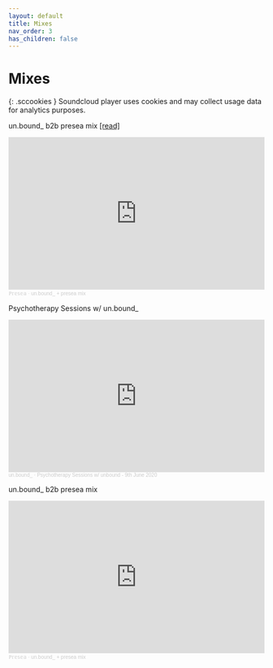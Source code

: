 ```yaml
---
layout: default
title: Mixes
nav_order: 3
has_children: false
---
```


# Mixes

{: .sccookies }
Soundcloud player uses cookies and may collect usage data for analytics purposes.

<div class="mix">
  <div class="mix-title">
    <p>un.bound_ b2b presea mix <a href="https://bf-club.github.io/docs/posts/000.html">[read]</a></p>
  </div>
  <iframe width="100%" height="300" scrolling="no" frameborder="no" allow="autoplay" src="https://w.soundcloud.com/player/?url=https%3A//api.soundcloud.com/tracks/1399273564&color=%23c2eec7&auto_play=false&hide_related=false&show_comments=true&show_user=true&show_reposts=false&show_teaser=true&visual=true"></iframe><div style="font-size: 10px; color: #cccccc;line-break: anywhere;word-break: normal;overflow: hidden;white-space: nowrap;text-overflow: ellipsis; font-family: Interstate,Lucida Grande,Lucida Sans Unicode,Lucida Sans,Garuda,Verdana,Tahoma,sans-serif;font-weight: 100;"><a href="https://soundcloud.com/presea" title="ℙ𝕣𝕖𝕤𝕖𝕒" target="_blank" style="color: #cccccc; text-decoration: none;">ℙ𝕣𝕖𝕤𝕖𝕒</a> · <a href="https://soundcloud.com/presea/unbound-presea-mix" title="un.bound_ + presea mix" target="_blank" style="color: #cccccc; text-decoration: none;">un.bound_ + presea mix</a></div>
</div>

<div class="mix">
  <div class="mix-title">
    <p>Psychotherapy Sessions w/ un.bound_ </p>
  </div>
  <iframe width="100%" height="300" scrolling="no" frameborder="no" allow="autoplay" src="https://w.soundcloud.com/player/?url=https%3A//api.soundcloud.com/tracks/838498600&color=%23ff5500&auto_play=false&hide_related=false&show_comments=true&show_user=true&show_reposts=false&show_teaser=true&visual=true"></iframe><div style="font-size: 10px; color: #cccccc;line-break: anywhere;word-break: normal;overflow: hidden;white-space: nowrap;text-overflow: ellipsis; font-family: Interstate,Lucida Grande,Lucida Sans Unicode,Lucida Sans,Garuda,Verdana,Tahoma,sans-serif;font-weight: 100;"><a href="https://soundcloud.com/unbund" title="un.bound_" target="_blank" style="color: #cccccc; text-decoration: none;">un.bound_</a> · <a href="https://soundcloud.com/unbund/psychotherapy-sessions-w-unbound-9th-june-2020" title="Psychotherapy Sessions w/ unbound - 9th June 2020" target="_blank" style="color: #cccccc; text-decoration: none;">Psychotherapy Sessions w/ unbound - 9th June 2020</a></div>
</div>

<div class="mix">
  <div class="mix-title">
    <p>un.bound_ b2b presea mix</p>
  </div>
  <iframe width="100%" height="300" scrolling="no" frameborder="no" allow="autoplay" src="https://w.soundcloud.com/player/?url=https%3A//api.soundcloud.com/tracks/1399273564&color=%23c2eec7&auto_play=false&hide_related=false&show_comments=true&show_user=true&show_reposts=false&show_teaser=true&visual=true"></iframe><div style="font-size: 10px; color: #cccccc;line-break: anywhere;word-break: normal;overflow: hidden;white-space: nowrap;text-overflow: ellipsis; font-family: Interstate,Lucida Grande,Lucida Sans Unicode,Lucida Sans,Garuda,Verdana,Tahoma,sans-serif;font-weight: 100;"><a href="https://soundcloud.com/presea" title="ℙ𝕣𝕖𝕤𝕖𝕒" target="_blank" style="color: #cccccc; text-decoration: none;">ℙ𝕣𝕖𝕤𝕖𝕒</a> · <a href="https://soundcloud.com/presea/unbound-presea-mix" title="un.bound_ + presea mix" target="_blank" style="color: #cccccc; text-decoration: none;">un.bound_ + presea mix</a></div>
</div>




